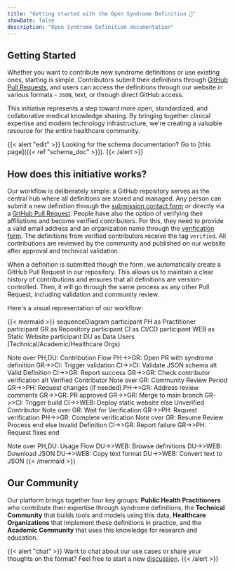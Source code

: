 ```yaml
---
title: "Getting started with the Open Syndrome Definition 📄"
showDate: false
description: "Open Syndrome Definition documentation"
---
```


## Getting Started

Whether you want to contribute new syndrome definitions or use existing ones, starting is simple.
Contributors submit their definitions through [GitHub Pull Requests](https://docs.github.com/en/pull-requests/collaborating-with-pull-requests/proposing-changes-to-your-work-with-pull-requests/creating-a-pull-request),
and users can access the definitions through our website in various formats - `JSON`, text, or through direct GitHub access.

This initiative represents a step toward more open, standardized, and collaborative medical knowledge sharing.
By bringing together clinical expertise and modern technology infrastructure, we're creating a valuable resource
for the entire healthcare community.

{{< alert "edit" >}}
Looking for the schema documentation? Go to [this page]({{< ref "schema_doc" >}}).
{{< /alert >}}

## How does this initiative works?

Our workflow is deliberately simple: a GitHub repository serves as the central hub where all definitions are stored and managed. Any person can submit a new definition through the [submission contact form]()
or directly via a [GitHub Pull Request](https://docs.github.com/en/pull-requests/collaborating-with-pull-requests/proposing-changes-to-your-work-with-pull-requests/creating-a-pull-request).
People have also the option of verifying their affiliations and become verified contributors. For this, they need to provide a valid email address and an organization name through the [verification form]().
The definitions from verified contributors receive the tag `verified`. All contributions are reviewed by the community and published on our website after approval and technical validation.

When a definition is submitted though the form, we automatically create a GitHub Pull Request in our repository. This allows us to maintain a clear history of contributions and ensures that all definitions are version-controlled.
Then, it will go through the same process as any other Pull Request, including validation and community review.

Here's a visual representation of our workflow:

{{< mermaid >}}
sequenceDiagram
participant PH as Practitioner
participant GR as Repository
participant CI as CI/CD
participant WEB as Static Website
participant DU as Data Users<br/>(Technical/Academic/Healthcare Orgs)

Note over PH,DU: Contribution Flow
PH->>GR: Open PR with syndrome definition
GR->>CI: Trigger validation
CI->>CI: Validate JSON schema
alt Valid Definition
    CI->>GR: Report success
    GR->>GR: Check contributor verification
    alt Verified Contributor
        Note over GR: Community Review Period
        GR->>PH: Request changes (if needed)
        PH->>GR: Address review comments
        GR->>GR: PR approved
        GR->>GR: Merge to main branch
        GR->>CI: Trigger build
        CI->>WEB: Deploy static website
    else Unverified Contributor
        Note over GR: Wait for Verification
        GR->>PH: Request verification
        PH->>GR: Complete verification
        Note over GR: Resume Review Process
    end
else Invalid Definition
    CI->>GR: Report failure
    GR->>PH: Request fixes
end

Note over PH,DU: Usage Flow
DU->>WEB: Browse definitions
DU->>WEB: Download JSON
DU->>WEB: Copy text format
DU->>WEB: Convert text to JSON
{{< /mermaid >}}

## Our Community

Our platform brings together four key groups: **Public Health Practitioners** who contribute their expertise through syndrome definitions,
the **Technical Community** that builds tools and models using this data, **Healthcare Organizations** that implement these definitions in
practice, and the **Academic Community** that uses this knowledge for research and education.

{{< alert "chat" >}}
Want to chat about our use cases or share your thoughts on the format?
Feel free to start a new [discussion](https://github.com/orgs/OpenSyndrome/discussions).
{{< /alert >}}
